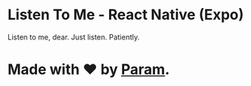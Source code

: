 # Listen To Me - React Native (Expo)
Listen to me, dear. Just listen. Patiently.

# Made with ❤ by [Param](https://www.paramsid.com).